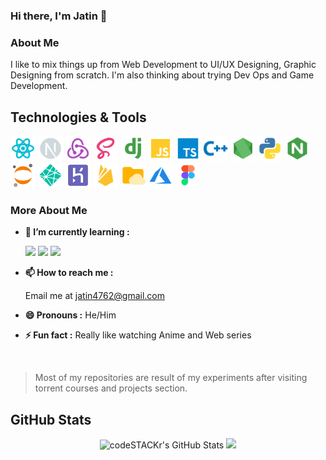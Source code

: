 ### Hi there, I'm Jatin 👋

### About Me 

I like to mix things up from Web Development to UI/UX Designing, Graphic Designing from scratch. I'm also thinking about trying Dev Ops and Game Development.

## Technologies & Tools

<p align="left">
<img src="https://raw.githubusercontent.com/PKief/vscode-material-icon-theme/main/icons/react.svg" alt="react" width="40" height="40" />
<img src="https://raw.githubusercontent.com/PKief/vscode-material-icon-theme/main/icons/next.svg" alt="next-js" width="40" height="40" />
<img src="https://raw.githubusercontent.com/PKief/vscode-material-icon-theme/main/icons/redux-action.svg" alt="redux" width="40" height="40" />
<img src="https://raw.githubusercontent.com/PKief/vscode-material-icon-theme/main/icons/sass.svg" alt="sass" width="40" height="40" />
<img src="https://raw.githubusercontent.com/PKief/vscode-material-icon-theme/main/icons/django.svg" alt="django" width="40" height="40" />
<!-- <img src="https://raw.githubusercontent.com/PKief/vscode-material-icon-theme/main/icons/gulp.svg" alt="gulp" width="40" height="40" />
<img src="https://raw.githubusercontent.com/PKief/vscode-material-icon-theme/main/icons/java.svg" alt="java" width="40" height="40" /> -->
<img src="https://raw.githubusercontent.com/PKief/vscode-material-icon-theme/main/icons/javascript.svg" alt="javascript" width="40" height="40" />
<img src="https://raw.githubusercontent.com/PKief/vscode-material-icon-theme/main/icons/typescript.svg" alt="typescript" width="40" height="40" />
<img src="https://raw.githubusercontent.com/PKief/vscode-material-icon-theme/main/icons/cpp.svg" alt="c++" width="40" height="40" />
<img src="https://raw.githubusercontent.com/PKief/vscode-material-icon-theme/main/icons/nodejs_alt.svg" alt="nodejs" width="40" height="40" />
<img src="https://raw.githubusercontent.com/PKief/vscode-material-icon-theme/main/icons/python.svg" alt="python" width="40" height="40" />
<img src="https://raw.githubusercontent.com/PKief/vscode-material-icon-theme/main/icons/nginx.svg" alt="nginx" width="40" height="40" />
<img src="https://raw.githubusercontent.com/PKief/vscode-material-icon-theme/main/icons/jupyter.svg" alt="jupyter" width="40" height="40" />
<!-- <img src="https://raw.githubusercontent.com/PKief/vscode-material-icon-theme/main/icons/cucumber.svg" alt="cucumber" width="40" height="40" /> -->
<img src="https://raw.githubusercontent.com/PKief/vscode-material-icon-theme/main/icons/netlify.svg" alt="netlify" width="40" height="40" />
<img src="https://raw.githubusercontent.com/PKief/vscode-material-icon-theme/main/icons/heroku.svg" alt="heroku" width="40" height="40" />
<img src="https://raw.githubusercontent.com/PKief/vscode-material-icon-theme/main/icons/firebase.svg" alt="firebase" width="40" height="40" />
<img src="https://raw.githubusercontent.com/PKief/vscode-material-icon-theme/main/icons/folder-aws.svg" alt="aws" width="40" height="40" />
<!-- <img src="https://raw.githubusercontent.com/PKief/vscode-material-icon-theme/main/icons/gcp.svg" alt="gcp" width="40" height="40" /> -->
<img src="https://raw.githubusercontent.com/PKief/vscode-material-icon-theme/main/icons/azure.svg" alt="azure" width="40" height="40" />
<!-- <img src="https://raw.githubusercontent.com/PKief/vscode-material-icon-theme/main/icons/terraform.svg" alt="Terraform" width="40" height="40" />
<img src="https://raw.githubusercontent.com/PKief/vscode-material-icon-theme/main/icons/jenkins.svg" alt="Jenkins" width="40" height="40" />
<img src="https://raw.githubusercontent.com/PKief/vscode-material-icon-theme/main/icons/docker.svg" alt="Docker" width="40" height="40" /> -->
<img src="https://raw.githubusercontent.com/PKief/vscode-material-icon-theme/main/icons/figma.svg" alt="figma" width="40" height="40" />
</p>


### More About Me  

<!--- **🔭 I’m currently working on :**  
  
  a project for Imagine Cup 2021 focussed on accessibilities during video conferencings  
  https://github.com/connecting-hands/connecting-hands -->
  
- **🌱 I’m currently learning :**
    
    <img src="https://img.shields.io/badge/azure%20-%230072C6.svg?&style=for-the-badge&logo=azure-devops&logoColor=white"/>    
    <img src="https://img.shields.io/badge/Go%20-%23007d9c.svg?&style=for-the-badge&logo=Go&logoColor=white"/>
    <img src="https://img.shields.io/badge/docker%20-%230db7ed.svg?&style=for-the-badge&logo=docker&logoColor=white"/>

- **📫 How to reach me :**  

    Email me at jatin4762@gmail.com
    
- **😄 Pronouns :** He/Him
- **⚡ Fun fact :** Really like watching Anime and Web series

  <!--(PS: My favorite reposity is https://github.com/ayushkumar121/Fairy-Engine)-->

<br/>

> Most of my repositories are result of my experiments after visiting torrent courses and projects section.

## GitHub Stats

  
  <p align="center">
  <img alt="codeSTACKr's GitHub Stats" src="https://github-readme-stats-six-flame.vercel.app/api?username=jatin965&count_private=true&show_icons=true&hide_border=false&theme=radical" />
  <img src="https://github-readme-stats.vercel.app/api/top-langs/?username=jatin965&title_color=f0883e&text_color=c9d1d9&bg_color=0d1117&hide_border=true&hide=html&layout=compact&langs_count=6">
</p>

<!--
**Jatin965/Jatin965** is a ✨ _special_ ✨ repository because its `README.md` (this file) appears on your GitHub profile.

Here are some ideas to get you started:

- 🔭 I’m currently working on ...
- 🌱 I’m currently learning ...
- 👯 I’m looking to collaborate on ...
- 🤔 I’m looking for help with ...
- 💬 Ask me about ...
- 📫 How to reach me: ...
- 😄 Pronouns: ...
- ⚡ Fun fact: ...
-->
